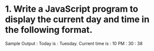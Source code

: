# 1. Write a JavaScript program to display the current day and time in the following format.  
Sample Output : Today is : Tuesday.
Current time is : 10 PM : 30 : 38
